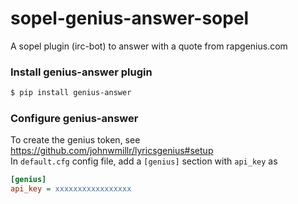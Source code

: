 # sopel-genius-answer-sopel
A sopel plugin (irc-bot) to answer with a quote from rapgenius.com

### Install genius-answer plugin

```bash
$ pip install genius-answer
```

### Configure genius-answer

To create the genius token, see https://github.com/johnwmillr/lyricsgenius#setup  
In ``default.cfg`` config file, add a ``[genius]`` section with ``api_key`` as

```ini
[genius]
api_key = xxxxxxxxxxxxxxxxx
```
